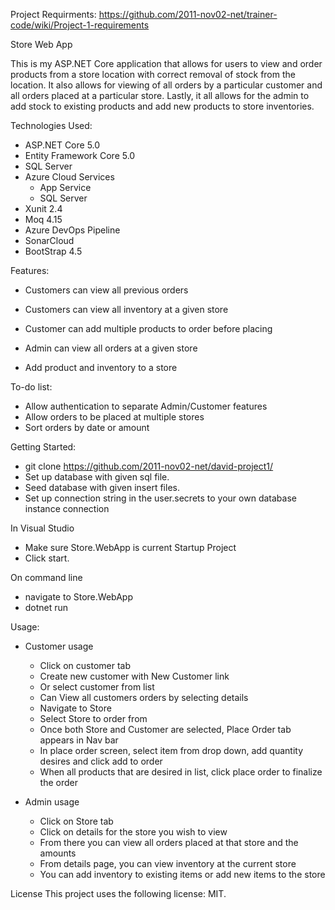 Project Requirments:
https://github.com/2011-nov02-net/trainer-code/wiki/Project-1-requirements

Store Web App

This is my ASP.NET Core application that allows for users to view and order products from a store location with correct removal of stock from the location.  It also allows for viewing of all orders by a particular customer and all orders placed at a particular store.  Lastly, it all allows for the admin to add stock to existing products and add new products to store inventories.

Technologies Used:

- ASP.NET Core 5.0
- Entity Framework Core 5.0
- SQL Server
- Azure Cloud Services
  - App Service
  - SQL Server
- Xunit 2.4
- Moq 4.15
- Azure DevOps Pipeline
- SonarCloud
- BootStrap 4.5

Features:

- Customers can view all previous orders
- Customers can view all inventory at a given store
- Customer can add multiple products to order before placing

- Admin can view all orders at a given store
- Add product and inventory to a store

To-do list:

- Allow authentication to separate Admin/Customer features
- Allow orders to be placed at multiple stores
- Sort orders by date or amount

Getting Started:

- git clone https://github.com/2011-nov02-net/david-project1/
- Set up database with given sql file.
- Seed database with given insert files.
- Set up connection string in the user.secrets to your own database instance connection

In Visual Studio
  - Make sure Store.WebApp is current Startup Project
  - Click start.

On command line
  - navigate to Store.WebApp
  - dotnet run

Usage:

- Customer usage
  - Click on customer tab
  - Create new customer with New Customer link
  - Or select customer from list
  - Can View all customers orders by selecting details
  - Navigate to Store
  - Select Store to order from
  - Once both Store and Customer are selected, Place Order tab appears in Nav bar
  - In place order screen, select item from drop down, add quantity desires and click add to order
  - When all products that are desired in list, click place order to finalize the order

- Admin usage
  - Click on Store tab
  - Click on details for the store you wish to view
  - From there you can view all orders placed at that store and the amounts
  - From details page, you can view inventory at the current store
  - You can add inventory to existing items or add new items to the store

License
This project uses the following license: MIT.
